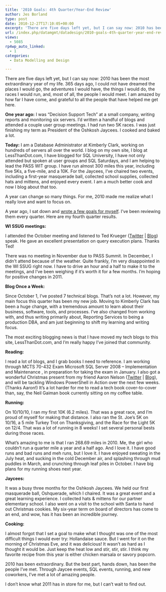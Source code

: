 ```yaml
---
title: '2010 Goals: 4th Quarter/Year-End Review'
author: Jes Borland
type: post
date: 2010-12-27T17:10:05+00:00
excerpt: 'There are five days left yet, but I can say now: 2010 has been the most extraordinary year of my life. 365 days ago, I could not have dreamed the places I would go, the adventures I would have, the things I would do, the races I would run, and, most of&hellip;'
url: /index.php/datamgmt/datadesign/2010-goals-4th-quarter-year-end-review/
views:
  - 5085
rp4wp_auto_linked:
  - 1
categories:
  - Data Modelling and Design

---
```

There are five days left yet, but I can say now: 2010 has been the most extraordinary year of my life. 365 days ago, I could not have dreamed the places I would go, the adventures I would have, the things I would do, the races I would run, and, most of all, the people I would meet. I am amazed by how far I have come, and grateful to all the people that have helped me get here.

**One year ago:** I was &#8220;Decision Support Tech&#8221; at a small company, writing reports and monitoring six servers. I&#8217;d written a handful of blogs and attended a couple user group meetings. I had run two 5K races. I was just finishing my term as President of the Oshkosh Jaycees. I cooked and baked a lot.

**Today:** I am a Database Administrator at Kimberly Clark, working on hundreds of servers all over the world. I blog on my own site, I blog at LessThanDot.com, I have blogged for SQL University, I have not only attended but spoken at user groups and SQL Saturdays, and I am helping to lead the PASS WIT group. I have run almost 300 miles this year, including five 5Ks, a five-mile, and a 10K. For the Jaycees, I&#8217;ve chaired two events, including a first-year masquerade ball, collected school supplies, collected hats and mittens, and enjoyed every event. I am a much better cook and now I blog about that too.

A year can change so many things. For me, 2010 made me realize what I really love and want to focus on.

A year ago, I sat down and [wrote a few goals for myself][1]. I&#8217;ve been reviewing them every quarter. Here are my fourth quarter results.

**WI SSUG meetings:**
  
I attended the October meeting and listened to Ted Krueger ([Twitter][2] | [Blog][3]) speak. He gave an excellent presentation on query execution plans. Thanks Ted!

There was no meeting in November due to PASS Summit. In December, I didn&#8217;t attend because of the weather. Quite frankly, I&#8217;m very disappointed in the WI SSUG right now. I have to drive an hour and a half to make it to the meetings, and I&#8217;ve been weighing if it&#8217;s worth it for a few months. I&#8217;m hoping for positive changes in 2011.

**Blog Once a Week:**
  
Since October 1, I&#8217;ve posted 7 technical blogs. That&#8217;s not a lot. However, my main focus this quarter has been my new job. Moving to Kimberly Clark has been a huge change, with a tremendous amount to learn about their business, software, tools, and processes. I&#8217;ve also changed from working with, and thus writing primarily about, Reporting Services to being a production DBA, and am just beginning to shift my learning and writing focus.

The most exciting blogging news is that I have moved my tech blogs to this site, LessThanDot.com, and I&#8217;m really happy I&#8217;ve joined that community.

**Reading:**
  
I read a lot of blogs, and I grab books I need to reference. I am working through MCTS 70-432 Exam Microsoft SQL Server 2008 &#8211; Implementation and Maintenance , in preparation for taking the exam in January. I also got a wonderful Christmas present from my friend Aaron Nelson ([Twitter][4] | [Blog][5]), and will be tackling Windows PowerShell in Action over the next few weeks. (Thanks Aaron!) It&#8217;s a lot harder for me to read a tech book cover-to-cover than, say, the Neil Gaiman book currently sitting on my coffee table.

**Running:**
  
On 10/10/10, I ran my first 10K (6.2 miles). That was a great race, and I&#8217;m proud of myself for making that distance. I also ran the St. Joe&#8217;s 5K on 10/16, a 5 mile Turkey Trot on Thanksgiving, and the Race for the Light 5K on 12/4. That was a lot of running in 8 weeks! I set several personal bests during those races.

What&#8217;s amazing to me is that I ran 268.69 miles in 2010. Me, the girl who couldn&#8217;t run a quarter mile a year and a half ago. And I love it. I have good runs and bad runs and meh runs, but I love it. I have enjoyed sweating in the July heat, and sucking in the cold December air, and splashing through mud puddles in March, and crunching through leaf piles in October. I have big plans for my running shoes next year.

**Jaycees:**
  
It was a busy three months for the Oshkosh Jaycees. We held our first masquerade ball, Oshquerade, which I chaired. It was a great event and a great learning experience. I collected hats & mittens for our partner elementary school. I also went on a visit to the school with Santa to hand out Christmas cookies. My six-year term on board of directors has come to an end, and wow, has it has been an incredible journey.

**Cooking:**
  
I almost forgot that I set a goal to make what I thought was one of the most difficult things I would ever try: Hollandaise sauce. But I went for it on the morning of Christmas Eve, and it was delicious! It wasn&#8217;t as hard as I thought it would be. Just keep the heat low and stir, stir, stir. I think my favorite recipe from this year is either chicken marsala or savory popcorn.

2010 has been extraordinary. But the best part, hands down, has been the people I&#8217;ve met. Through Jaycee events, SQL events, running, and new coworkers, I&#8217;ve met a lot of amazing people.

I don&#8217;t know what 2011 has in store for me, but I can&#8217;t wait to find out.

 [1]: http://jesborland.wordpress.com/2010/01/04/happy-new-year-my-2010-goals/
 [2]: http://twitter.com/onpnt
 [3]: /index.php?disp=authdir&author=68
 [4]: http://twitter.com/sqlvariant
 [5]: http://sqlvariant.com